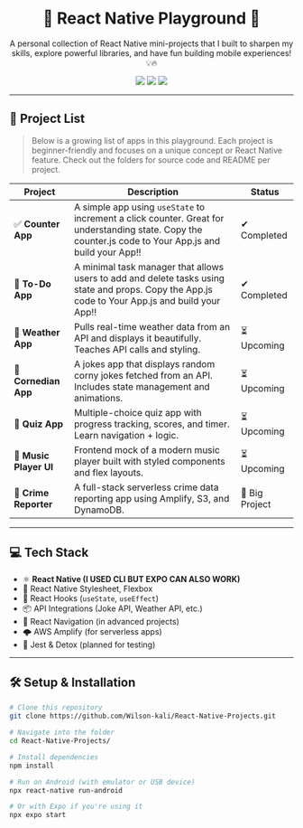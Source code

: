 <h1 align="center">📱 React Native Playground 🚀</h1>

<p align="center">
  A personal collection of React Native mini-projects that I built to sharpen my skills, explore powerful libraries, and have fun building mobile experiences! 💡🔥
</p>

<p align="center">
  <img src="https://img.shields.io/badge/React%20Native-Learning-blue?style=for-the-badge&logo=react" />
  <img src="https://img.shields.io/badge/Mobile-Projects-green?style=for-the-badge&logo=android" />
  <img src="https://img.shields.io/badge/Made%20with%20❤️%20by-WilsonKali-orange?style=for-the-badge" />
</p>

---

## 📂 Project List

> Below is a growing list of apps in this playground. Each project is beginner-friendly and focuses on a unique concept or React Native feature. Check out the folders for source code and README per project.

| Project | Description | Status |
|--------|-------------|--------|
| ✅ **Counter App** | A simple app using `useState` to increment a click counter. Great for understanding state. Copy the counter.js code to Your App.js and build your App!! | ✔ Completed |
| 🔄 **To-Do App** | A minimal task manager that allows users to add and delete tasks using state and props. Copy the App.js code to Your App.js and build your App!! | ✔ Completed |
| 🔄 **Weather App** | Pulls real-time weather data from an API and displays it beautifully. Teaches API calls and styling. | ⏳ Upcoming |
| 🔄 **Cornedian App** | A jokes app that displays random corny jokes fetched from an API. Includes state management and animations. | ⏳ Upcoming |
| 🔄 **Quiz App** | Multiple-choice quiz app with progress tracking, scores, and timer. Learn navigation + logic. | ⏳ Upcoming |
| 🔄 **Music Player UI** | Frontend mock of a modern music player built with styled components and flex layouts. | ⏳ Upcoming |
| 🔄 **Crime Reporter** | A full-stack serverless crime data reporting app using Amplify, S3, and DynamoDB. | 🚧 Big Project |

---

## 💻 Tech Stack

- ⚛ **React Native (I USED CLI BUT EXPO CAN ALSO WORK)**
- 🎨 React Native Stylesheet, Flexbox
- 🧠 React Hooks (`useState`, `useEffect`)
- 📦 API Integrations (Joke API, Weather API, etc.)
- 🔄 React Navigation (in advanced projects)
- 🌩️ AWS Amplify (for serverless apps)
- 🧪 Jest & Detox (planned for testing)

---

## 🛠 Setup & Installation

```bash
# Clone this repository
git clone https://github.com/Wilson-kali/React-Native-Projects.git

# Navigate into the folder
cd React-Native-Projects/

# Install dependencies
npm install

# Run on Android (with emulator or USB device)
npx react-native run-android

# Or with Expo if you're using it
npx expo start
